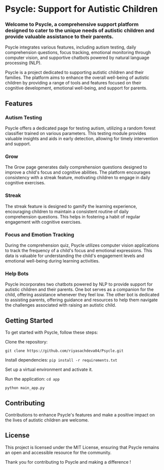 # Psycle: Support for Autistic Children
### Welcome to Psycle, a comprehensive support platform designed to cater to the unique needs of autistic children and provide valuable assistance to their parents. 

Psycle integrates various features, including autism testing, daily comprehension questions, focus tracking, emotional monitoring through computer vision, and supportive chatbots powered by natural language processing (NLP).

Psycle is a project dedicated to supporting autistic children and their families. The platform aims to enhance the overall well-being of autistic children by providing a range of tools and features focused on their cognitive development, emotional well-being, and support for parents.

## Features
### Autism Testing

Psycle offers a dedicated page for testing autism, utilizing a random forest classifier trained on various parameters. This testing module provides valuable insights and aids in early detection, allowing for timely intervention and support.

### Grow

The Grow page generates daily comprehension questions designed to improve a child's focus and cognitive abilities. The platform encourages consistency with a streak feature, motivating children to engage in daily cognitive exercises.

### Streak

The streak feature is designed to gamify the learning experience, encouraging children to maintain a consistent routine of daily comprehension questions. This helps in fostering a habit of regular engagement with cognitive exercises.

### Focus and Emotion Tracking

During the comprehension quiz, Psycle utilizes computer vision applications to track the frequency of a child's focus and emotional expressions. This data is valuable for understanding the child's engagement levels and emotional well-being during learning activities.

### Help Bots

Psycle incorporates two chatbots powered by NLP to provide support for autistic children and their parents. One bot serves as a companion for the child, offering assistance whenever they feel low. The other bot is dedicated to assisting parents, offering guidance and resources to help them navigate the challenges associated with raising an autistic child.

## Getting Started
To get started with Psycle, follow these steps:

Clone the repository: 

``` git clone https://github.com/riyasachdeva04/Psycle.git ```

Install dependencies:
```pip install -r requirements.txt```

Set up a virtual environment and activate it.

Run the application: 
```cd app```

```python main_app.py```

## Contributing

Contributions to enhance Psycle's features and make a positive impact on the lives of autistic children are welcome. 

## License

This project is licensed under the MIT License, ensuring that Psycle remains an open and accessible resource for the community.

Thank you for contributing to Psycle and making a difference !

